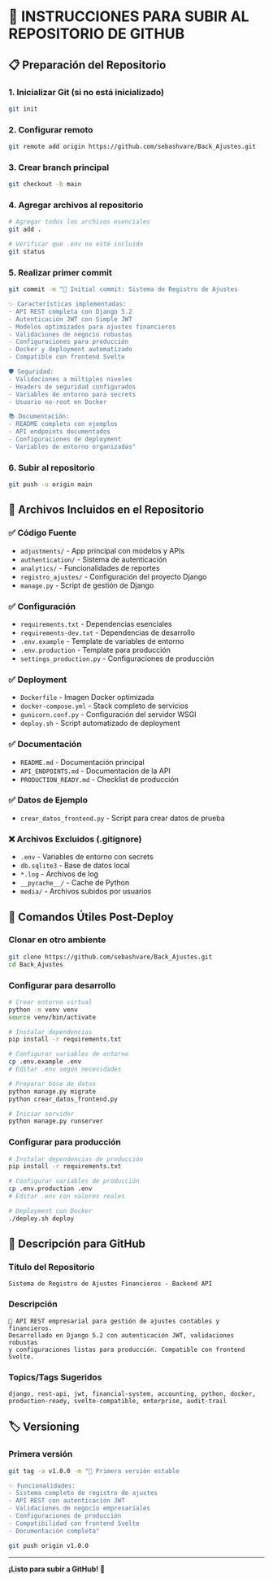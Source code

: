 # 🚀 INSTRUCCIONES PARA SUBIR AL REPOSITORIO DE GITHUB

## 📋 Preparación del Repositorio

### 1. Inicializar Git (si no está inicializado)
```bash
git init
```

### 2. Configurar remoto
```bash
git remote add origin https://github.com/sebashvare/Back_Ajustes.git
```

### 3. Crear branch principal
```bash
git checkout -b main
```

### 4. Agregar archivos al repositorio
```bash
# Agregar todos los archivos esenciales
git add .

# Verificar que .env no esté incluido
git status
```

### 5. Realizar primer commit
```bash
git commit -m "🎉 Initial commit: Sistema de Registro de Ajustes

✨ Características implementadas:
- API REST completa con Django 5.2
- Autenticación JWT con Simple JWT
- Modelos optimizados para ajustes financieros
- Validaciones de negocio robustas
- Configuraciones para producción
- Docker y deployment automatizado
- Compatible con frontend Svelte

🛡️ Seguridad:
- Validaciones a múltiples niveles
- Headers de seguridad configurados
- Variables de entorno para secrets
- Usuario no-root en Docker

📚 Documentación:
- README completo con ejemplos
- API endpoints documentados
- Configuraciones de deployment
- Variables de entorno organizadas"
```

### 6. Subir al repositorio
```bash
git push -u origin main
```

## 📁 Archivos Incluidos en el Repositorio

### ✅ Código Fuente
- `adjustments/` - App principal con modelos y APIs
- `authentication/` - Sistema de autenticación
- `analytics/` - Funcionalidades de reportes
- `registro_ajustes/` - Configuración del proyecto Django
- `manage.py` - Script de gestión de Django

### ✅ Configuración
- `requirements.txt` - Dependencias esenciales
- `requirements-dev.txt` - Dependencias de desarrollo
- `.env.example` - Template de variables de entorno
- `.env.production` - Template para producción
- `settings_production.py` - Configuraciones de producción

### ✅ Deployment
- `Dockerfile` - Imagen Docker optimizada
- `docker-compose.yml` - Stack completo de servicios
- `gunicorn.conf.py` - Configuración del servidor WSGI
- `deploy.sh` - Script automatizado de deployment

### ✅ Documentación
- `README.md` - Documentación principal
- `API_ENDPOINTS.md` - Documentación de la API
- `PRODUCTION_READY.md` - Checklist de producción

### ✅ Datos de Ejemplo
- `crear_datos_frontend.py` - Script para crear datos de prueba

### ❌ Archivos Excluidos (.gitignore)
- `.env` - Variables de entorno con secrets
- `db.sqlite3` - Base de datos local
- `*.log` - Archivos de log
- `__pycache__/` - Cache de Python
- `media/` - Archivos subidos por usuarios

## 🔧 Comandos Útiles Post-Deploy

### Clonar en otro ambiente
```bash
git clone https://github.com/sebashvare/Back_Ajustes.git
cd Back_Ajustes
```

### Configurar para desarrollo
```bash
# Crear entorno virtual
python -m venv venv
source venv/bin/activate

# Instalar dependencias
pip install -r requirements.txt

# Configurar variables de entorno
cp .env.example .env
# Editar .env según necesidades

# Preparar base de datos
python manage.py migrate
python crear_datos_frontend.py

# Iniciar servidor
python manage.py runserver
```

### Configurar para producción
```bash
# Instalar dependencias de producción
pip install -r requirements.txt

# Configurar variables de producción
cp .env.production .env
# Editar .env con valores reales

# Deployment con Docker
./deploy.sh deploy
```

## 📢 Descripción para GitHub

### Título del Repositorio
```
Sistema de Registro de Ajustes Financieros - Backend API
```

### Descripción
```
🏦 API REST empresarial para gestión de ajustes contables y financieros. 
Desarrollado en Django 5.2 con autenticación JWT, validaciones robustas 
y configuraciones listas para producción. Compatible con frontend Svelte.
```

### Topics/Tags Sugeridos
```
django, rest-api, jwt, financial-system, accounting, python, docker, 
production-ready, svelte-compatible, enterprise, audit-trail
```

## 🏷️ Versioning

### Primera versión
```bash
git tag -a v1.0.0 -m "🎉 Primera versión estable

✨ Funcionalidades:
- Sistema completo de registro de ajustes
- API REST con autenticación JWT
- Validaciones de negocio empresariales
- Configuraciones de producción
- Compatibilidad con frontend Svelte
- Documentación completa"

git push origin v1.0.0
```

---

**¡Listo para subir a GitHub! 🚀**